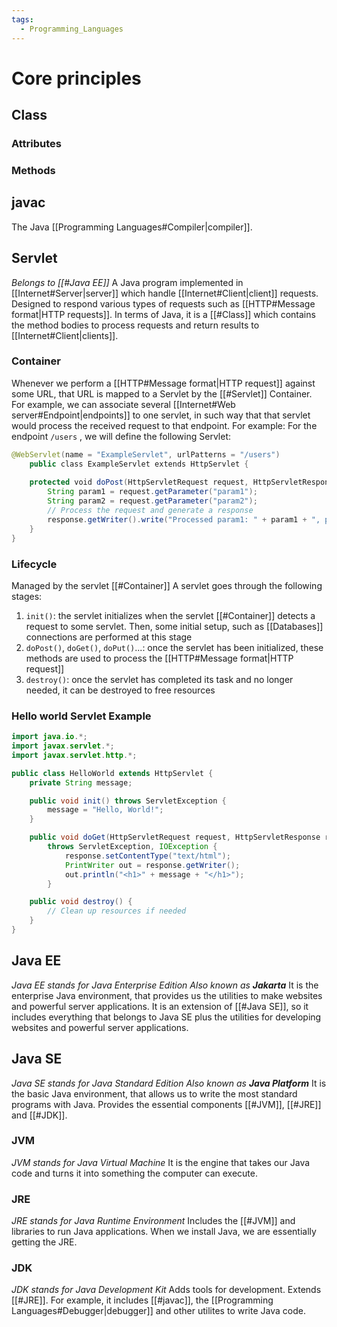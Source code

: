 ```yaml
---
tags:
  - Programming_Languages
---
```

# Core principles
## Class
### Attributes
### Methods
## javac
The Java [[Programming Languages#Compiler|compiler]].
## Servlet
_Belongs to [[#Java EE]]_
A Java program implemented in [[Internet#Server|server]] which handle [[Internet#Client|client]] requests.
Designed to respond various types of requests such as [[HTTP#Message format|HTTP requests]].
In terms of Java, it is a [[#Class]] which contains the method bodies to process requests and return results to [[Internet#Client|clients]].
### Container
Whenever we perform a [[HTTP#Message format|HTTP request]] against some URL, that URL is mapped to a Servlet by the [[#Servlet]] Container.
For example, we can associate several [[Internet#Web server#Endpoint|endpoints]] to one servlet, in such way that that servlet would process the received request to that endpoint.
For example: For the endpoint `/users` , we will define the following Servlet:
```Java
@WebServlet(name = "ExampleServlet", urlPatterns = "/users")
	public class ExampleServlet extends HttpServlet {
	
	protected void doPost(HttpServletRequest request, HttpServletResponse response) throws ServletException, IOException {
		String param1 = request.getParameter("param1");
		String param2 = request.getParameter("param2");
		// Process the request and generate a response
		response.getWriter().write("Processed param1: " + param1 + ", param2: " + param2);
	}
}
```
### Lifecycle
Managed by the servlet [[#Container]]
A servlet goes through the following stages:
1. `init()`: the servlet initializes when the servlet [[#Container]] detects a request to some servlet. Then, some initial setup, such as [[Databases]] connections are performed at this stage
2. `doPost()`, `doGet()`, `doPut()`...: once the servlet has been initialized, these methods are used to process the [[HTTP#Message format|HTTP request]]
3. `destroy()`: once the servlet has completed its task and no longer needed, it can be destroyed to free resources
### Hello world Servlet Example
```Java
import java.io.*;
import javax.servlet.*;
import javax.servlet.http.*;

public class HelloWorld extends HttpServlet {
    private String message;

    public void init() throws ServletException {
        message = "Hello, World!";
    }

    public void doGet(HttpServletRequest request, HttpServletResponse response)
		throws ServletException, IOException {
	        response.setContentType("text/html");
	        PrintWriter out = response.getWriter();
	        out.println("<h1>" + message + "</h1>");
	    }

    public void destroy() {
        // Clean up resources if needed
    }
}
```
## Java EE
_Java EE stands for Java Enterprise Edition_
_Also known as **Jakarta**_
It is the enterprise Java environment, that provides us the utilities to make websites and powerful server applications.
It is an extension of [[#Java SE]], so it includes everything that belongs to Java SE plus the utilities for developing websites and powerful server applications.
## Java SE
_Java SE stands for Java Standard Edition_
_Also known as **Java Platform**_
It is the basic Java environment, that allows us to write the most standard programs with Java. Provides the essential components [[#JVM]], [[#JRE]] and [[#JDK]].
### JVM
_JVM stands for Java Virtual Machine_
It is the engine that takes our Java code and turns it into something the computer can execute.
### JRE
_JRE stands for Java Runtime Environment_
Includes the [[#JVM]] and libraries to run Java applications. When we install Java, we are essentially getting the JRE.
### JDK
_JDK stands for Java Development Kit_
Adds tools for development. Extends [[#JRE]]. For example, it includes [[#javac]], the [[Programming Languages#Debugger|debugger]] and other utilites to write Java code.
